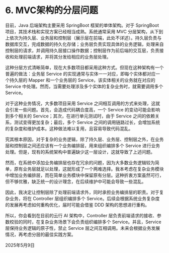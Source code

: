 # 6. MVC架构的分层问题

目前，Java 后端架构主要采用 SpringBoot 框架的单体架构。对于 SpringBoot 项目，其技术栈和实现方案已经相当成熟。系统通常采用 MVC 分层架构，从下到上依次为持久层、业务层和控制层（展示层在前端，此处不详述）。持久层负责与数据库交互，完成数据的持久化存储；业务层负责实现具体的业务逻辑，处理来自控制层的请求，并调用持久层接口操作数据；控制层作为前后端的交互层，负责接收和处理前端请求，并将其分发给相应的业务层处理。

这种分层方式清晰简单，现在大多数项目都采用这种方式。但现在这种架构有一个普遍的做法：业务层 Service 的实现通常与实体一一对应，即每个实体都对应一个持久层的 Mapper 和一个业务层的 Service，该实体相关的业务就在对应的 Service 中处理。然而，当需要处理涉及多个实体的复杂业务时，就需要调用多个 Service。

对于这种业务情况，大多数项目采用 Service 之间相互调用的方式来处理，这就会引发一些问题。首先，会造成代码耦合度高，一个 Service 的变动可能会影响到多个相关的 Service；其次，在进行单元测试时，由于 Service 之间的依赖关系，测试变得更加复杂；最后，多个 Service 之间的调用链路过长，会增加系统的复杂度和维护成本。这种做法难以复用，且容易导致代码混乱。

究其根本原因，对于复杂的业务逻辑，除了持久层、业务层、控制层之外，在业务层和控制层之间还应该有一个业务编排层，用来组织编排多个 Service 进行业务处理。但是，现有的系统架构中普遍缺少这一层设计，这就导致了上述问题。

然而，在系统中添加业务编排层也存在冗余的问题，因为大多数业务逻辑较为简单，原有业务层就足以处理，这就形成了一个两难选择。我本考虑在复杂业务模块中增加业务编排层，而在简单业务模块中保留原有分层。这种折衷方案虽然可行，但不够优雅，缺乏统一的设计理念，在后续维护中可能会导致一些混乱。

因此，我决定让控制层除了处理前端请求外，同时承担业务编排层的职责。对于复杂业务，将在 Controller 层组织编排多个 Service。后续会根据系统业务复杂度的发展再考虑如何重构优化，届时可能会借鉴 DDD 架构的思想进行重构。

所以，你会看到在目前的云行 AI 架构中，Controller 层负责前端请求的接收、参数校验的同时，在复杂业务场景下会负责组织编排多个 Service。并且，Service 层保持业务逻辑的原子性，禁止 Service 层之间互相调用。未来会根据业务发展情况，再考虑分层的最佳实践方案。

2025年5月9日